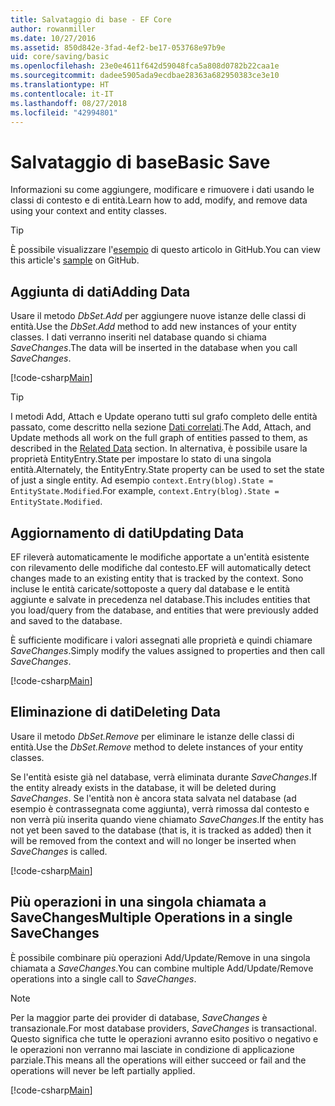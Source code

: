 ```yaml
---
title: Salvataggio di base - EF Core
author: rowanmiller
ms.date: 10/27/2016
ms.assetid: 850d842e-3fad-4ef2-be17-053768e97b9e
uid: core/saving/basic
ms.openlocfilehash: 23e0e4611f642d59048fca5a808d0782b22caa1e
ms.sourcegitcommit: dadee5905ada9ecdbae28363a682950383ce3e10
ms.translationtype: HT
ms.contentlocale: it-IT
ms.lasthandoff: 08/27/2018
ms.locfileid: "42994801"
---
```

# <a name="basic-save"></a><span data-ttu-id="0d725-102">Salvataggio di base</span><span class="sxs-lookup"><span data-stu-id="0d725-102">Basic Save</span></span>

<span data-ttu-id="0d725-103">Informazioni su come aggiungere, modificare e rimuovere i dati usando le classi di contesto e di entità.</span><span class="sxs-lookup"><span data-stu-id="0d725-103">Learn how to add, modify, and remove data using your context and entity classes.</span></span>

> [!TIP]  
> <span data-ttu-id="0d725-104">È possibile visualizzare l'[esempio](https://github.com/aspnet/EntityFramework.Docs/tree/master/samples/core/Saving/Saving/Basics/) di questo articolo in GitHub.</span><span class="sxs-lookup"><span data-stu-id="0d725-104">You can view this article's [sample](https://github.com/aspnet/EntityFramework.Docs/tree/master/samples/core/Saving/Saving/Basics/) on GitHub.</span></span>

## <a name="adding-data"></a><span data-ttu-id="0d725-105">Aggiunta di dati</span><span class="sxs-lookup"><span data-stu-id="0d725-105">Adding Data</span></span>

<span data-ttu-id="0d725-106">Usare il metodo *DbSet.Add* per aggiungere nuove istanze delle classi di entità.</span><span class="sxs-lookup"><span data-stu-id="0d725-106">Use the *DbSet.Add* method to add new instances of your entity classes.</span></span> <span data-ttu-id="0d725-107">I dati verranno inseriti nel database quando si chiama *SaveChanges*.</span><span class="sxs-lookup"><span data-stu-id="0d725-107">The data will be inserted in the database when you call *SaveChanges*.</span></span>

[!code-csharp[Main](../../../samples/core/Saving/Saving/Basics/Sample.cs#Add)]

> [!TIP]  
> <span data-ttu-id="0d725-108">I metodi Add, Attach e Update operano tutti sul grafo completo delle entità passato, come descritto nella sezione [Dati correlati](related-data.md).</span><span class="sxs-lookup"><span data-stu-id="0d725-108">The Add, Attach, and Update methods all work on the full graph of entities passed to them, as described in the [Related Data](related-data.md) section.</span></span> <span data-ttu-id="0d725-109">In alternativa, è possibile usare la proprietà EntityEntry.State per impostare lo stato di una singola entità.</span><span class="sxs-lookup"><span data-stu-id="0d725-109">Alternately, the EntityEntry.State property can be used to set the state of just a single entity.</span></span> <span data-ttu-id="0d725-110">Ad esempio `context.Entry(blog).State = EntityState.Modified`.</span><span class="sxs-lookup"><span data-stu-id="0d725-110">For example, `context.Entry(blog).State = EntityState.Modified`.</span></span>

## <a name="updating-data"></a><span data-ttu-id="0d725-111">Aggiornamento di dati</span><span class="sxs-lookup"><span data-stu-id="0d725-111">Updating Data</span></span>

<span data-ttu-id="0d725-112">EF rileverà automaticamente le modifiche apportate a un'entità esistente con rilevamento delle modifiche dal contesto.</span><span class="sxs-lookup"><span data-stu-id="0d725-112">EF will automatically detect changes made to an existing entity that is tracked by the context.</span></span> <span data-ttu-id="0d725-113">Sono incluse le entità caricate/sottoposte a query dal database e le entità aggiunte e salvate in precedenza nel database.</span><span class="sxs-lookup"><span data-stu-id="0d725-113">This includes entities that you load/query from the database, and entities that were previously added and saved to the database.</span></span>

<span data-ttu-id="0d725-114">È sufficiente modificare i valori assegnati alle proprietà e quindi chiamare *SaveChanges*.</span><span class="sxs-lookup"><span data-stu-id="0d725-114">Simply modify the values assigned to properties and then call *SaveChanges*.</span></span>

[!code-csharp[Main](../../../samples/core/Saving/Saving/Basics/Sample.cs#Update)]

## <a name="deleting-data"></a><span data-ttu-id="0d725-115">Eliminazione di dati</span><span class="sxs-lookup"><span data-stu-id="0d725-115">Deleting Data</span></span>

<span data-ttu-id="0d725-116">Usare il metodo *DbSet.Remove* per eliminare le istanze delle classi di entità.</span><span class="sxs-lookup"><span data-stu-id="0d725-116">Use the *DbSet.Remove* method to delete instances of your entity classes.</span></span>

<span data-ttu-id="0d725-117">Se l'entità esiste già nel database, verrà eliminata durante *SaveChanges*.</span><span class="sxs-lookup"><span data-stu-id="0d725-117">If the entity already exists in the database, it will be deleted during *SaveChanges*.</span></span> <span data-ttu-id="0d725-118">Se l'entità non è ancora stata salvata nel database (ad esempio è contrassegnata come aggiunta), verrà rimossa dal contesto e non verrà più inserita quando viene chiamato *SaveChanges*.</span><span class="sxs-lookup"><span data-stu-id="0d725-118">If the entity has not yet been saved to the database (that is, it is tracked as added) then it will be removed from the context and will no longer be inserted when *SaveChanges* is called.</span></span>

[!code-csharp[Main](../../../samples/core/Saving/Saving/Basics/Sample.cs#Remove)]

## <a name="multiple-operations-in-a-single-savechanges"></a><span data-ttu-id="0d725-119">Più operazioni in una singola chiamata a SaveChanges</span><span class="sxs-lookup"><span data-stu-id="0d725-119">Multiple Operations in a single SaveChanges</span></span>

<span data-ttu-id="0d725-120">È possibile combinare più operazioni Add/Update/Remove in una singola chiamata a *SaveChanges*.</span><span class="sxs-lookup"><span data-stu-id="0d725-120">You can combine multiple Add/Update/Remove operations into a single call to *SaveChanges*.</span></span>

> [!NOTE]  
> <span data-ttu-id="0d725-121">Per la maggior parte dei provider di database, *SaveChanges* è transazionale.</span><span class="sxs-lookup"><span data-stu-id="0d725-121">For most database providers, *SaveChanges* is transactional.</span></span> <span data-ttu-id="0d725-122">Questo significa che tutte le operazioni avranno esito positivo o negativo e le operazioni non verranno mai lasciate in condizione di applicazione parziale.</span><span class="sxs-lookup"><span data-stu-id="0d725-122">This means  all the operations will either succeed or fail and the operations will never be left partially applied.</span></span>

[!code-csharp[Main](../../../samples/core/Saving/Saving/Basics/Sample.cs#MultipleOperations)]
